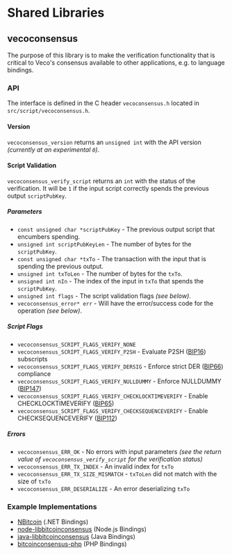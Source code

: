 Shared Libraries
================

## vecoconsensus

The purpose of this library is to make the verification functionality that is critical to Veco's consensus available to other applications, e.g. to language bindings.

### API

The interface is defined in the C header `vecoconsensus.h` located in  `src/script/vecoconsensus.h`.

#### Version

`vecoconsensus_version` returns an `unsigned int` with the API version *(currently at an experimental `0`)*.

#### Script Validation

`vecoconsensus_verify_script` returns an `int` with the status of the verification. It will be `1` if the input script correctly spends the previous output `scriptPubKey`.

##### Parameters
- `const unsigned char *scriptPubKey` - The previous output script that encumbers spending.
- `unsigned int scriptPubKeyLen` - The number of bytes for the `scriptPubKey`.
- `const unsigned char *txTo` - The transaction with the input that is spending the previous output.
- `unsigned int txToLen` - The number of bytes for the `txTo`.
- `unsigned int nIn` - The index of the input in `txTo` that spends the `scriptPubKey`.
- `unsigned int flags` - The script validation flags *(see below)*.
- `vecoconsensus_error* err` - Will have the error/success code for the operation *(see below)*.

##### Script Flags
- `vecoconsensus_SCRIPT_FLAGS_VERIFY_NONE`
- `vecoconsensus_SCRIPT_FLAGS_VERIFY_P2SH` - Evaluate P2SH ([BIP16](https://github.com/bitcoin/bips/blob/master/bip-0016.mediawiki)) subscripts
- `vecoconsensus_SCRIPT_FLAGS_VERIFY_DERSIG` - Enforce strict DER ([BIP66](https://github.com/bitcoin/bips/blob/master/bip-0066.mediawiki)) compliance
- `vecoconsensus_SCRIPT_FLAGS_VERIFY_NULLDUMMY` - Enforce NULLDUMMY ([BIP147](https://github.com/bitcoin/bips/blob/master/bip-0147.mediawiki))
- `vecoconsensus_SCRIPT_FLAGS_VERIFY_CHECKLOCKTIMEVERIFY` - Enable CHECKLOCKTIMEVERIFY ([BIP65](https://github.com/bitcoin/bips/blob/master/bip-0065.mediawiki))
- `vecoconsensus_SCRIPT_FLAGS_VERIFY_CHECKSEQUENCEVERIFY` - Enable CHECKSEQUENCEVERIFY ([BIP112](https://github.com/bitcoin/bips/blob/master/bip-0112.mediawiki))

##### Errors
- `vecoconsensus_ERR_OK` - No errors with input parameters *(see the return value of `vecoconsensus_verify_script` for the verification status)*
- `vecoconsensus_ERR_TX_INDEX` - An invalid index for `txTo`
- `vecoconsensus_ERR_TX_SIZE_MISMATCH` - `txToLen` did not match with the size of `txTo`
- `vecoconsensus_ERR_DESERIALIZE` - An error deserializing `txTo`

### Example Implementations
- [NBitcoin](https://github.com/NicolasDorier/NBitcoin/blob/master/NBitcoin/Script.cs#L814) (.NET Bindings)
- [node-libbitcoinconsensus](https://github.com/bitpay/node-libbitcoinconsensus) (Node.js Bindings)
- [java-libbitcoinconsensus](https://github.com/dexX7/java-libbitcoinconsensus) (Java Bindings)
- [bitcoinconsensus-php](https://github.com/Bit-Wasp/bitcoinconsensus-php) (PHP Bindings)
